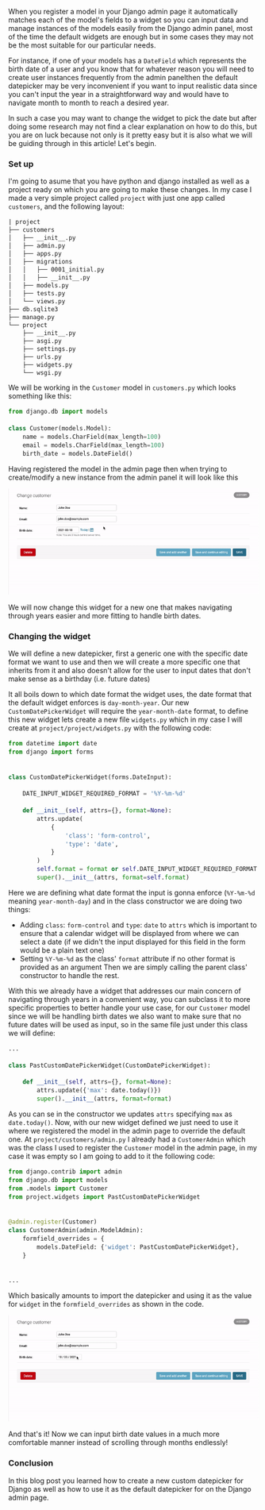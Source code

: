 When you register a model in your Django admin page it automatically matches each of the model's fields to
a widget so you can input data and manage instances of the models easily from the Django admin panel, 
most of the time the default widgets are enough but in some cases they may not be the most suitable for our particular needs.

For instance, if one of your models has a `DateField` which represents the birth date of a user and you know that for whatever
reason you will need to create user instances frequently from the admin panelthen the default datepicker may be very inconvenient
if you want to input realistic data since you can't input the year in a straightforward way and would have to navigate month to month to reach a desired year.

In such a case you may want to change the widget to pick the date but after doing some research may not find a clear explanation
on how to do this, but you are on luck because not only is it pretty easy but it is also what we will be guiding through in this article! Let's begin.

### Set up

I'm going to asume that you have python and django installed as well as a project ready on which you are going to make these changes.
In my case I made a very simple project called `project` with just one app called `customers`, and the following layout:


```
| project
├── customers
│   ├── __init__.py
│   ├── admin.py
│   ├── apps.py
│   ├── migrations
│   │   ├── 0001_initial.py
│   │   ├── __init__.py
│   ├── models.py
│   ├── tests.py
│   └── views.py
├── db.sqlite3
├── manage.py
└── project
    ├── __init__.py
    ├── asgi.py
    ├── settings.py
    ├── urls.py
    ├── widgets.py
    └── wsgi.py
```

We will be working in the `Customer` model in `customers.py` which looks something like this:

```python
from django.db import models

class Customer(models.Model):
    name = models.CharField(max_length=100)
    email = models.CharField(max_length=100)
    birth_date = models.DateField()

```

Having registered the model in the admin page then when trying to create/modify a new instance from the admin panel it will look like this

![image](images/default_datepicker.gif)

We will now change this widget for a new one that makes navigating through years easier and more fitting to handle birth dates.


### Changing the widget

We will define a new datepicker, first a generic one with the specific date format we want to use and then we will create a more
specific one that inherits from it and also doesn't allow for the user to input dates that don't make sense as a birthday
(i.e. future dates)

It all boils down to which date format the widget uses, the date format that the default widget enforces is `day-month-year`.
Our new `CustomDatePickerWidget` will require the `year-month-date` format, to define this new widget lets create a new
file `widgets.py` which in my case I will create at `project/project/widgets.py` with the following code:


```python
from datetime import date
from django import forms


class CustomDatePickerWidget(forms.DateInput):

    DATE_INPUT_WIDGET_REQUIRED_FORMAT = '%Y-%m-%d'

    def __init__(self, attrs={}, format=None):
        attrs.update(
            {
                'class': 'form-control',
                'type': 'date',
            }
        )
        self.format = format or self.DATE_INPUT_WIDGET_REQUIRED_FORMAT
        super().__init__(attrs, format=self.format)

```

Here we are defining what date format the input is gonna enforce (`%Y-%m-%d` meaning `year-month-day`) and in the class constructor we are doing two things:
- Adding `class`: `form-control` and `type`: `date` to `attrs` which is important to ensure that a calendar widget will be displayed from where we can select a date (if we didn't the input displayed for this field in the form would be a plain text one)
- Setting `%Y-%m-%d` as the class' `format` attribute if no other format is provided as an argument
Then we are simply calling the parent class' constructor to handle the rest.

With this we already have a widget that addresses our main concern of navigating through years in a convenient way, you can subclass
it to more specific properties to better handle your use case, for our `Customer` model since we will be handling birth dates we
also want to make sure that no future dates will be used as input, so in the same file just under this class we will define:


```python
...

class PastCustomDatePickerWidget(CustomDatePickerWidget):

    def __init__(self, attrs={}, format=None):
        attrs.update({'max': date.today()})
        super().__init__(attrs, format=format)

```

As you can se in the constructor we updates `attrs` specifying `max` as `date.today()`.
Now, with our new widget defined we just need to use it where we registered the model in the admin page to override the default one.
At `project/customers/admin.py` I already had a `CustomerAdmin` which was the class I used to register the `Customer` model in the
admin page, in my case it was empty so I am going to add to it the following code:


```python
from django.contrib import admin
from django.db import models
from .models import Customer
from project.widgets import PastCustomDatePickerWidget


@admin.register(Customer)
class CustomerAdmin(admin.ModelAdmin):
    formfield_overrides = {
        models.DateField: {'widget': PastCustomDatePickerWidget},
    }


...

```

Which basically amounts to import the datepicker and using it as the value for `widget` in the `formfield_overrides` as shown in the code.

![image](images/new_datepicker.gif)

And that's it! Now we can input birth date values in a much more comfortable manner instead of scrolling through months endlessly!


### Conclusion

In this blog post you learned how to create a new custom datepicker for Django as well as how to use it as the default datepicker for on the Django admin page.
